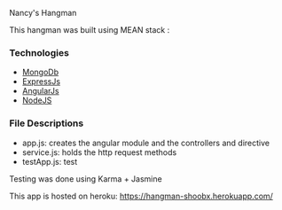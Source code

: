 Nancy's Hangman

This hangman was built using MEAN stack :

###  Technologies
- [MongoDb](http://www.mongodb.org/)
- [ExpressJs](http://expressjs.com/)
- [AngularJs](http://angularjs.org/)
- [NodeJS](https://nodejs.org/en/)


### File Descriptions
- app.js: creates the angular module and the controllers and directive
- service.js: holds the http request methods
- testApp.js: test

Testing was done using Karma + Jasmine

This app is hosted on heroku:
https://hangman-shoobx.herokuapp.com/
